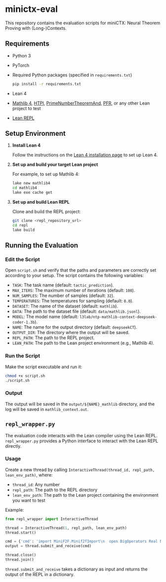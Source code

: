 # minictx-eval

This repository contains the evaluation scripts for miniCTX: Neural Theorem Proving with (Long-)Contexts.

## Requirements

- Python 3
- PyTorch
- Required Python packages (specified in `requirements.txt`)

  ```bash
  pip install -r requirements.txt
  ```

- Lean 4
- [Mathlib 4](https://github.com/leanprover-community/mathlib4), [HTPI](https://github.com/your-htpi-repo-link), [PrimeNumberTheoremAnd](https://github.com/your-prime-number-theorem-and-repo-link), [PFR](https://github.com/your-pfr-repo-link), or any other Lean project to test
- [Lean REPL](https://github.com/leanprover-community/repl)

## Setup Environment

1. **Install Lean 4**

   Follow the instructions on the [Lean 4 installation page](https://leanprover.github.io/lean4/doc/quickstart.html) to set up Lean 4.

2. **Set up and build your target Lean project**

   For example, to set up Mathlib 4:

   ```bash
   lake new mathlib4
   cd mathlib4
   lake exe cache get
   ```

3. **Set up and build Lean REPL**

   Clone and build the REPL project:

   ```bash
   git clone <repl_repository_url>
   cd repl
   lake build
   ```

## Running the Evaluation

### Edit the Script

Open `script.sh` and verify that the paths and parameters are correctly set according to your setup. The script contains the following variables:

- `TASK`: The task name (default: `tactic_prediction`).
- `MAX_ITERS`: The maximum number of iterations (default: `100`).
- `NUM_SAMPLES`: The number of samples (default: `32`).
- `TEMPERATURES`: The temperatures for sampling (default: `0.0`).
- `DATASET`: The name of the dataset (default: `mathlib`).
- `DATA`: The path to the dataset file (default: `data/mathlib.jsonl`).
- `MODEL`: The model name (default: `l3lab/ntp-mathlib-context-deepseek-coder-1.3b`).
- `NAME`: The name for the output directory (default: `deepseekCT`).
- `OUTPUT_DIR`: The directory where the output will be saved.
- `REPL_PATH`: The path to the REPL project.
- `LEAN_PATH`: The path to the Lean project environment (e.g., Mathlib 4).

### Run the Script

Make the script executable and run it:

```bash
chmod +x script.sh
./script.sh
```

### Output

The output will be saved in the `output/${NAME}_mathlib` directory, and the log will be saved in `mathlib_context.out`.

## `repl_wrapper.py`

The evaluation code interacts with the Lean compiler using the Lean REPL. `repl_wrapper.py` provides a Python interface to interact with the Lean REPL directly.

### Usage

Create a new thread by calling `InteractiveThread(thread_id, repl_path, lean_env_path)`, where:

- `thread_id`: Any number
- `repl_path`: The path to the REPL directory
- `lean_env_path`: The path to the Lean project containing the environment you want to test

Example:

```python
from repl_wrapper import InteractiveThread

thread = InteractiveThread(1, repl_path, lean_env_path)
thread.start()

cmd = {'cmd': 'import MiniF2F.Minif2fImport\n  open BigOperators Real Nat Topology'}
output = thread.submit_and_receive(cmd)

thread.close()
thread.join()
```

`thread.submit_and_receive` takes a dictionary as input and returns the output of the REPL in a dictionary.
